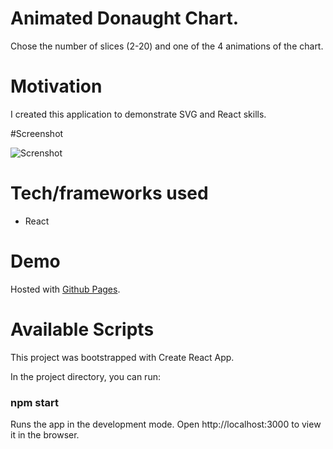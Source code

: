 # Animated Donaught Chart.

Chose the number of slices (2-20) and one of the 4 animations of the chart.

# Motivation

I created this application to demonstrate SVG and React skills. 
 

#Screenshot

![Screnshot](hhttps://k2project.github.io/portfolio/static/media/cards.7ba465aa.gif)

# Tech/frameworks used

- React

# Demo 

Hosted with [Github Pages](https://k2project.github.io/donut_chart/).

# Available Scripts

This project was bootstrapped with Create React App.

In the project directory, you can run: 
### npm start

Runs the app in the development mode.
Open http://localhost:3000 to view it in the browser.


